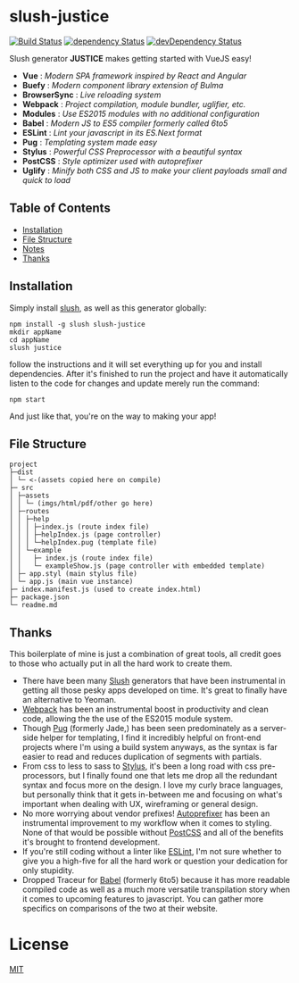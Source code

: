# slush-justice

[![Build Status](https://travis-ci.org/NathanielInman/slush-justice.svg?branch=master)](https://travis-ci.org/NathanielInman/slush-justice) [![dependency Status](https://david-dm.org/NathanielInman/slush-justice/status.svg?style=flat)](https://david-dm.org/NathanielInman/slush-justice) [![devDependency Status](https://david-dm.org/NathanielInman/slush-justice/dev-status.svg?style=flat)](https://david-dm.org/NathanielInman/slush-justice#info=devDependencies)

Slush generator **JUSTICE** makes getting started with VueJS easy!

- **Vue** : *Modern SPA framework inspired by React and Angular*
- **Buefy** : *Modern component library extension of Bulma*
- **BrowserSync** : *Live reloading system*
- **Webpack** : *Project compilation, module bundler, uglifier, etc.*
- **Modules** : *Use ES2015 modules with no additional configuration*
- **Babel** : *Modern JS to ES5 compiler formerly called 6to5*
- **ESLint** : *Lint your javascript in its ES.Next format*
- **Pug** : *Templating system made easy*
- **Stylus** : *Powerful CSS Preprocessor with a beautiful syntax*
- **PostCSS** : *Style optimizer used with autoprefixer*
- **Uglify** : *Minify both CSS and JS to make your client payloads small and quick to load*

## Table of Contents

* [Installation](#installation)
* [File Structure](#file-structure)
* [Notes](#notes)
* [Thanks](#thanks)

## Installation

Simply install [slush][2], as well as this generator globally:

```
npm install -g slush slush-justice
mkdir appName
cd appName
slush justice
```

follow the instructions and it will set everything up for you and install
dependencies. After it's finished to run the project and have it automatically
listen to the code for changes and update merely run the command:

```
npm start
```

And just like that, you're on the way to making your app!

## File Structure

```
project
├─dist
│ └─ <-(assets copied here on compile)
├─ src
│ ├─assets
│ │ └─ (imgs/html/pdf/other go here)
│ ├─routes
│ │ ├─help
│ │ │ ├─index.js (route index file)
│ │ │ ├─helpIndex.js (page controller)
│ │ │ └─helpIndex.pug (template file)
│ │ └─example
│ │   ├─ index.js (route index file)
│ │   └─ exampleShow.js (page controller with embedded template)
│ ├─ app.styl (main stylus file)
│ └─ app.js (main vue instance)
├─ index.manifest.js (used to create index.html)
├─ package.json
└─ readme.md
```

## Thanks

This boilerplate of mine is just a combination of great tools, all credit goes to
those who actually put in all the hard work to create them.

- There have been many [Slush][1] generators that have been instrumental in getting
  all those pesky apps developed on time. It's great to finally have an alternative
  to Yeoman.
- [Webpack][8] has been an instrumental boost in productivity and clean code, allowing the
  the use of the ES2015 module system.
- Though [Pug][2] (formerly Jade,) has been seen predominately as a server-side helper
  for templating, I find it incredibly helpful on front-end projects where I'm using a
  build system anyways, as the syntax is far easier to read and reduces duplication of
  segments with partials.
- From css to less to sass to [Stylus][3], it's been a long road with css pre-processors,
  but I finally found one that lets me drop all the redundant syntax and focus more on the
  design. I love my curly brace languages, but personally think that it gets in-between
  me and focusing on what's important when dealing with UX, wireframing or general
  design.
- No more worrying about vendor prefixes! [Autoprefixer][5] has been an instrumental
  improvement to my workflow when it comes to styling. None of that would be possible
  without [PostCSS][4] and all of the benefits it's brought to frontend development.
- If you're still coding without a linter like [ESLint][6], I'm not sure whether to
  give you a high-five for all the hard work or question your dedication for only
  stupidity.
- Dropped Traceur for [Babel][7] (formerly 6to5) because it has more readable compiled
  code as well as a much more versatile transpilation story when it comes to upcoming
  features to javascript. You can gather more specifics on comparisons of the two at
  their website.

# License
 [MIT](/LICENSE)

[1]:https://github.com/slushjs/slush
[2]:https://github.com/pugjs/pug
[3]:https://github.com/learnboost/stylus
[4]:https://github.com/postcss/postcss
[5]:https://github.com/postcss/autoprefixer
[6]:http://eslint.org
[7]:https://github.com/babel/babel
[8]:https://webpack.github.io
